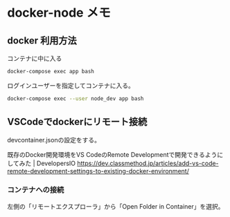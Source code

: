 # docker-node メモ

## docker 利用方法

コンテナに中に入る

```sh
docker-compose exec app bash
```

ログインユーザーを指定してコンテナに入る。

```sh
docker-compose exec --user node_dev app bash
```

## VSCodeでdockerにリモート接続

devcontainer.jsonの設定をする。

既存のDocker開発環境をVS CodeのRemote Developmentで開発できるようにしてみた | DevelopersIO
<https://dev.classmethod.jp/articles/add-vs-code-remote-development-settings-to-existing-docker-environment/>

### コンテナへの接続

左側の「リモートエクスプローラ」から「Open Folder in Container」を選択。
